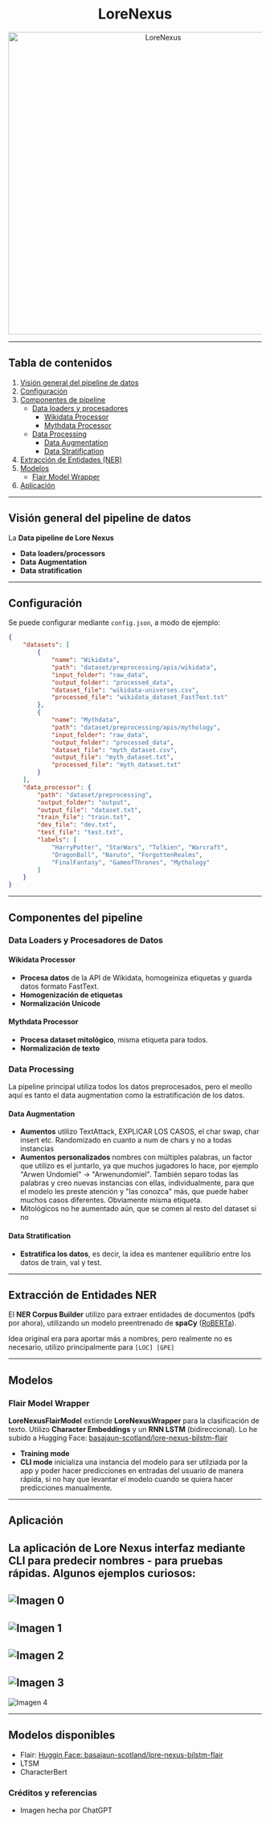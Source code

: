 

<div align="center">
  <h1>LoreNexus</h1>
</div>
<div align="center">
  <img src="images/LoreNexus.png" width="600" alt="LoreNexus">
</div>


---
## Tabla de contenidos
1. [Visión general del pipeline de datos](#visión-general-del-pipeline-de-datos)
2. [Configuración](#configuracion)
3. [Componentes de pipeline](#componentes-del-pipeline)
   - [Data loaders y procesadores](#data-loaders-y-procesadores-de-datos)
      - [Wikidata Processor](#wikidata-processor)
      - [Mythdata Processor](#mythdata-processor)
   - [Data Processing](#data-processing)
      - [Data Augmentation](#data-augmentation)
      - [Data Stratification](#data-stratification)
4. [Extracción de Entidades (NER)](#extraccion-de-entidades-ner)
5. [Modelos](#modelos)
   - [Flair Model Wrapper](#flair-model-wrapper)
6. [Aplicación](#aplicación)

---

## Visión general del pipeline de datos
La **Data pipeline de Lore Nexus** 
- **Data loaders/processors** 
- **Data Augmentation** 
- **Data stratification**

---

## Configuración
Se puede configurar mediante `config.json`, a modo de ejemplo:
```json
{
    "datasets": [
        {
            "name": "Wikidata",
            "path": "dataset/preprocessing/apis/wikidata",
            "input_folder": "raw_data",
            "output_folder": "processed_data",
            "dataset_file": "wikidata-universes.csv",
            "processed_file": "wikidata_dataset_FastText.txt"
        },
        {
            "name": "Mythdata",
            "path": "dataset/preprocessing/apis/mythology",
            "input_folder": "raw_data",
            "output_folder": "processed_data",
            "dataset_file": "myth_dataset.csv",
            "output_file": "myth_dataset.txt",
            "processed_file": "myth_dataset.txt"
        }
    ],
    "data_processor": {
        "path": "dataset/preprocessing",
        "output_folder": "output",
        "output_file": "dataset.txt",
        "train_file": "train.txt",
        "dev_file": "dev.txt",
        "test_file": "test.txt",
        "labels": [
            "HarryPotter", "StarWars", "Tolkien", "Warcraft",
            "DragonBall", "Naruto", "ForgottenRealms", 
            "FinalFantasy", "GameofThrones", "Mythology"
        ]
    }
}
```
---

## Componentes del pipeline

### Data Loaders y Procesadores de Datos

#### Wikidata Processor
- **Procesa datos** de la API de Wikidata, homogeiniza etiquetas y guarda datos formato FastText.
- **Homogenización de etiquetas** 
- **Normalización Unicode**

#### Mythdata Processor
- **Procesa dataset mitológico**, misma etiqueta para todos.
- **Normalización de texto** 

### Data Processing
La pipeline principal utiliza todos los datos preprocesados, pero el meollo aquí es tanto el data augmentation como la estratificación de los datos.

#### Data Augmentation
- **Aumentos** utilizo TextAttack, EXPLICAR LOS CASOS, el char swap, char insert etc. Randomizado en cuanto a num de chars y no a todas instancias
- **Aumentos personalizados** nombres con múltiples palabras, un factor que utilizo es el juntarlo, ya que muchos jugadores lo hace, por ejemplo "Arwen Undomiel" -> "Arwenundomiel". También separo todas las palabras y creo nuevas instancias con ellas, individualmente, para que el modelo les preste atención y "las conozca" más, que puede haber muchos casos diferentes. Obviamente misma etiqueta.
- Mitológicos no he aumentado aún, que se comen al resto del dataset si no

#### Data Stratification
- **Estratifica los datos**, es decir, la idea es mantener equilibrio entre los datos de train, val y test.

---

## Extracción de Entidades NER 
El **NER Corpus Builder** utilizo para extraer entidades de documentos (pdfs por ahora), utilizando un modelo preentrenado de **spaCy** ([RoBERTa](https://huggingface.co/docs/transformers/model_doc/roberta)).

Idea original era para aportar más a nombres, pero realmente no es necesario, utilizo principalmente para `[LOC] [GPE]`

---

## Modelos

### Flair Model Wrapper
**LoreNexusFlairModel** extiende **LoreNexusWrapper** para la clasificación de texto. Utilizo **Character Embeddings** y un **RNN LSTM** (bidireccional). Lo he subido a Hugging Face: [basajaun-scotland/lore-nexus-bilstm-flair](https://huggingface.co/basajaun-scotland/lore-nexus-bilstm-flair)
- **Training mode** 
- **CLI mode** inicializa una instancia del modelo para ser utilziada por la app y poder hacer predicciones en entradas del usuario de manera rápida, si no hay que levantar el modelo cuando se quiera hacer predicciones manualmente.

---

## Aplicación
La aplicación de **Lore Nexus** interfaz mediante CLI para predecir nombres - para pruebas rápidas. Algunos ejemplos curiosos:
---
![Imagen 0](./images/cli-logo.png)
---
![Imagen 1](./images/example-1.png)
---
![Imagen 2](./images/example-2.png)
---
![Imagen 3](./images/example-3.png)
--- 
![Imagen 4](./images/example-4.png)

---


## Modelos disponibles
- Flair: [Huggin Face: basajaun-scotland/lore-nexus-bilstm-flair](https://huggingface.co/basajaun-scotland/lore-nexus-bilstm-flair)
- LTSM
- CharacterBert

### Créditos y referencias
- Imagen hecha por ChatGPT